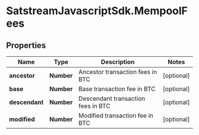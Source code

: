 # SatstreamJavascriptSdk.MempoolFees

## Properties
Name | Type | Description | Notes
------------ | ------------- | ------------- | -------------
**ancestor** | **Number** | Ancestor transaction fees in BTC | [optional] 
**base** | **Number** | Base transaction fee in BTC | [optional] 
**descendant** | **Number** | Descendant transaction fees in BTC | [optional] 
**modified** | **Number** | Modified transaction fee in BTC | [optional] 
